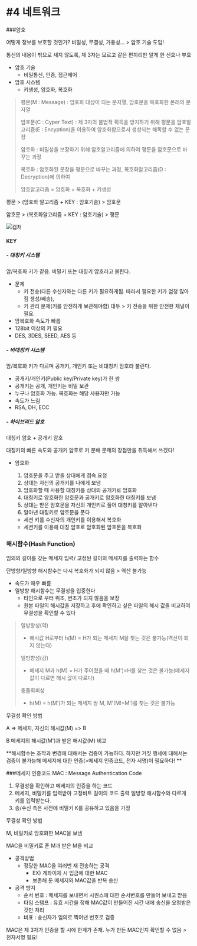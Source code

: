 # #4 네트워크

###암호

어떻게 정보를 보호할 것인가? 비밀성, 무결성, 가용성... > 암호 기술 도입!

통신의 내용이 밖으로 새지 않도록, 제 3자는 모르고 같은 편끼리만 알게 한 신호나 부호

- 암호 기술
  - 비밀통신, 인증, 접근제어
- 암호 시스템
  - 키생성, 암호화, 복호화

> 평문(M : Message) : 암호화 대상이 되는 문자열, 암호문을 복호화한 본래의 문자열
>
> 암호문(C : Cyper Text) :  제 3자의 불법적 획득을 방지하기 위해 평문을 암호알고리즘(E : Encyption)을 이용하여 암호화함으로서 생성되는 해독할 수 없는 문장
>
> 암호화 : 비밀성을 보장하기 위해 암호알고리즘에 의하여 평문을 암호문으로 바꾸는 과정
>
> 복호화 : 암호화된 문장을 평문으로 바꾸는 과정, 복호화알고리즘(D : Decryption)에 의하여
>
> 암호알고리즘 = 암호화 + 복호화 + 키생성

평문 > (암호화 알고리즘 + KEY : 암호기술) > 암호문

암호문 > (복호화알고리즘 + KEY : 암호기술) > 평문

![캡처](C:\Users\thstp\Pictures\캡처.PNG)

#### KEY

##### - 대칭키 시스템

암/복호화 키가 같음. 비밀키 또는 대칭키 암호라고 불린다.

- 문제 
  - 키 전송(다른 수신자와는 다른 키가 필요하게됨. 따라서 필요한 키가 엄청 많아짐 생성/배송), 
  - 키 관리 문제(키를 안전하게 보관해야함) 대두 > 키 전송을 위한 안전한 채널이 필요.
- 암복호화 속도가 빠름
- 128bit 이상의 키 필요
- DES, 3DES, SEED, AES 등

##### - 비대칭키 시스템

암/복호화 키가 다르며 공개키, 개인키 또는 비대칭키 암호라 불린다.

- 공개키/개인키(Public key/Private key)가 한 쌍
- 공개키는 공개, 개인키는 비밀 보관
- 누구나 암호화 가능. 복호화는 해당 사용자만 가능
- 속도가 느림
- RSA, DH, ECC

##### - 하이브리드 암호

대칭키 암호 + 공개키 암호

대칭키의 빠른 속도와 공개키 암호로 키 분배 문제의 장점만을 취득해서 쓰겠다!

- 암호화

  1. 암호문을 주고 받을 상대에게 접속 요청
  2. 상대는 자신의 공개키를 나에게 보냄
  3. 암호화할 때 사용할 대칭키를 상대의 공개키로 암호화
  4. 대칭키로 암호화한 암호문과 공개키로 암호화한 대칭키를 보냄
  5. 상대는 받은 암호문을 자신의 개인키로 풀어 대칭키를 알아낸다
  6. 알아낸 대칭키로 암호문을 푼다

  - 세션 키를 수신자의 개인키를 이용해서 복호화
  - 세션키를 이용해 대칭 암호로 암호화된 암호문을 복호화



### 해시함수(Hash Function)

임의의 길이를 갖는 메세지 입력/ 고정된 길이의 메세지를 출력하는 함수

단방향/일방향 해시함수는 다시 복호화가 되지 않음 > 역산 불가능

- 속도가 매우 빠름
- 일방향 해시함수는 무결성을 입중한다
  - 타인으로 부터 위조, 변조가 되지 않음을 보장
  - 원본 파일의 해시값을 저장하고 후에 확인하고 싶은 파일의 해시 값을 비교하여 무결성을 확인할 수 있다

>일방향성(약)
>
>- 해시값 H로부터 h(M) = H가 되는 메세지 M을 찾는 것은 불가능(역산이 되지 않는다)
>
>일방향성(강)
>
>- 메세지 M과 h(M) = H가 주어졌을 때 h(M')=H를 찾는 것은 불가능(메세지 값이 다르면 해시 값이 다르다)
>
>충돌회피성
>
>- h(M) = h(M')가 되는 메세지 쌍 M, M'(M!=M')를 찾는 것은 불가능

무결성 확인 방법

A => 메세지, 자신의 해시값(M) => B

B 메세지의 해시값(M')과 받은 해시값(M) 비교

**해시함수는 조작과 변경에 대해서는 검증이 가능하다. 하지만 거짓 행세에 대해서는 검증이 불가능해 메세지에 대한 인증(>메세지 인증코드, 전자 서명)이 필요하다! **



###메세지 인증코드 MAC : Message Authentication Code 

1. 무결성을 확인하고 메세지의 인증을 하는 코드
2. 메세지, 비밀키를 입력받아 고정비트 길이의 코드 출력 일방향 해시함수와 다르게 키를 입력받는다.
3. 송/수신 측은 사전에 비밀키 K를 공유하고 있음을 가정

무결성 확인 방법

M, 비밀키로 암호화한 MAC을 보냄

MAC을 비밀키로 푼 M과 받은 M을 비교

- 공격방법
  - 정당한 MAC을 여러번 재 전송하는 공격
    - EX) 계좌이체 시 입금에 대한 MAC
    - 보존해 둔 메세지와 MAC값을 반복 송신
- 공격 방지
  - 순서 번호 : 메세지를 보내면서 시퀀스에 대한 순서변호를 만들어 보내고 받음
  - 타임 스탬프 : 유효 시간을 정해 MAC값이 만들어진 시간 내에 송신을 요청받은 것만 처리
  - 비표 : 송신자가 임의로 찍어낸 번호로 검증

MAC은 제 3자가 인증을 할 시에 한계가 존재. 누가 만든 MAC인지 확인할 수 없음 > 전자서명 필요!



















